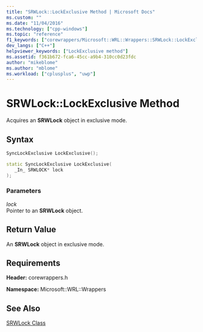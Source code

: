```yaml
---
title: "SRWLock::LockExclusive Method | Microsoft Docs"
ms.custom: ""
ms.date: "11/04/2016"
ms.technology: ["cpp-windows"]
ms.topic: "reference"
f1_keywords: ["corewrappers/Microsoft::WRL::Wrappers::SRWLock::LockExclusive"]
dev_langs: ["C++"]
helpviewer_keywords: ["LockExclusive method"]
ms.assetid: f361b672-fca6-45cc-a9b4-310cc0d23fdc
author: "mikeblome"
ms.author: "mblome"
ms.workload: ["cplusplus", "uwp"]
---
```

# SRWLock::LockExclusive Method

Acquires an **SRWLock** object in exclusive mode.

## Syntax

```cpp
SyncLockExclusive LockExclusive();

static SyncLockExclusive LockExclusive(
   _In_ SRWLOCK* lock
);
```

### Parameters

*lock*  
Pointer to an **SRWLock** object.

## Return Value

An **SRWLock** object in exclusive mode.

## Requirements

**Header:** corewrappers.h

**Namespace:** Microsoft::WRL::Wrappers

## See Also

[SRWLock Class](../windows/srwlock-class.md)